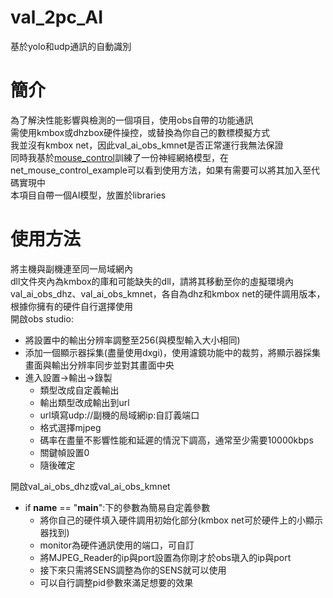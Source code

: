 # val_2pc_AI
基於yolo和udp通訊的自動識別
# 簡介
為了解決性能影響與檢測的一個項目，使用obs自帶的功能通訊  
需使用kmbox或dhzbox硬件操控，或替換為你自己的數標模擬方式  
我並沒有kmbox net，因此val_ai_obs_kmnet是否正常運行我無法保證  
同時我基於[mouse_control](https://github.com/suixin1424/mouse_control)訓練了一份神經網絡模型，在net_mouse_control_example可以看到使用方法，如果有需要可以將其加入至代碼實現中  
本項目自帶一個AI模型，放置於libraries  
# 使用方法
將主機與副機連至同一局域網內  
dll文件夾內為kmbox的庫和可能缺失的dll，請將其移動至你的虛擬環境內  
val_ai_obs_dhz、val_ai_obs_kmnet，各自為dhz和kmbox net的硬件調用版本，根據你擁有的硬件自行選擇使用  
開啟obs studio:  
+ 將設置中的輸出分辨率調整至256(與模型輸入大小相同)  
+ 添加一個顯示器採集(盡量使用dxgi)，使用濾鏡功能中的裁剪，將顯示器採集畫面與輸出分辨率同步並對其畫面中央  
+ 進入設置->輸出->錄製  
  + 類型改成自定義輸出  
  + 輸出類型改成輸出到url  
  + url填寫udp://副機的局域網ip:自訂義端口  
  + 格式選擇mjpeg  
  + 碼率在盡量不影響性能和延遲的情況下調高，通常至少需要10000kbps  
  + 關鍵幀設置0  
  + 隨後確定

開啟val_ai_obs_dhz或val_ai_obs_kmnet
+ if __name__ == "__main__":下的參數為簡易自定義參數  
  + 將你自己的硬件填入硬件調用初始化部分(kmbox net可於硬件上的小顯示器找到)  
  + monitor為硬件通訊使用的端口，可自訂  
  + 將MJPEG_Reader的ip與port設置為你剛才於obs瑱入的ip與port
  + 接下來只需將SENS調整為你的SENS就可以使用
  + 可以自行調整pid參數來滿足想要的效果  
